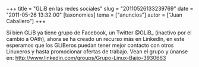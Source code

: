 +++
title = "GLiB en las redes sociales"
slug = "20110526133239769"
date = "2011-05-26 13:32:00"
[taxonomies]
tema = ["anuncios"]
autor = ["Juan Caballero"]
+++

Si bien GLiB ya tiene grupo de Facebook, un Twitter @GLiB\_ (inactivo
por el cambio a OAth), ahora se ha creado un recurso más en Linkedln, en
este esperamos que los GLiBeros puedan tener mejor contacto con otros
Linuxeros y hasta promocionar ofertas de trabajo. Vean el grupo y únanse
en:
<a href="http://www.linkedin.com/groups/Grupo-Linux-Bajio-3930663">http://www.linkedin.com/groups/Grupo-Linux-Bajio-3930663</a>

